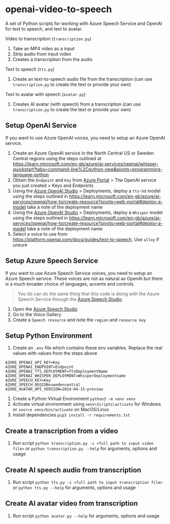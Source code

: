 # openai-video-to-speech
A set of Python scripts for working with Azure Speech Service and OpenAI for text to speech, and text to avatar.

Video to transcription (`transcription.py`)
1. Take an MP4 video as a input
1. Strip audio from input video
1. Creates a transcription from the audio

Text to speech (`tts.py`)
1. Create an text-to-speech audio file from the transcription (can use `transcription.py` to create the text or provide your own)

Text to avatar with speech (`avatar.py`)
1. Creates AI avatar (with speech) from a  transcription (can use `transcription.py` to create the text or provide your own)

## Setup OpenAI Service
If you want to use Azure OpenAI voices, you need to setup an Azure OpenAI service.

1. Create an Azure OpenAI service in the North Central US or Sweden Central regions using the steps outlined at https://learn.microsoft.com/en-gb/azure/ai-services/openai/whisper-quickstart?tabs=command-line%2Cpython-new&pivots=programming-language-python 
1. Obtain the `Endpoint` and `Key` from [Azure Portal](https://portal.azure.com/) > The OpenAI service you just created > Keys and Endpoints
1. Using the [Azure OpenAI Studio](https://oai.azure.com/) > Deployments, deploy a `tts-hd` model using the steps outlined in https://learn.microsoft.com/en-gb/azure/ai-services/openai/how-to/create-resource?pivots=web-portal#deploy-a-model take a note of the deployment name
1. Using the [Azure OpenAI Studio](https://oai.azure.com/) > Deployments, deploy a `Whisper` model using the steps outlined in https://learn.microsoft.com/en-gb/azure/ai-services/openai/how-to/create-resource?pivots=web-portal#deploy-a-model take a note of the deployment name
1. Select a voice to use from https://platform.openai.com/docs/guides/text-to-speech. Use `alloy` if unsure

## Setup Azure Speech Service
If you want to use Azure Speech Service voices, you need to setup an Azure Speech service. These voices are not as natural as OpenAI but there is a much broader choice of languages, accents and controls.

> You do can do the same thing that this code is doing with the Azure Speech Service through the [Azure Speech Studio](https://speech.microsoft.com/portal)

1. Open the [Azure Speech Studio](https://speech.microsoft.com/portal)
1. Go to the Voice Gallery
1. Create a `Speech resource` and note the `region` and `resource key`

## Setup Python Environment
1. Create an `.env` file which contains these env variables. Replace the real values with values from the steps above
```
AZURE_OPENAI_API_KEY=Key
AZURE_OPENAI_ENDPOINT=Endpoint
AZURE_OPENAI_TTS_DEPLOYMENT=TtsDeploymentName
AZURE_OPENAI_WHISPER_DEPLOYMENT=WhisperDeploymentname
AZURE_SPEECH_KEY=Key
AZURE_SPEECH_REGION=swedencentral
AZURE_AVATAR_API_VERSION=2024-04-15-preview
```
1. Create a Python Virtual Environment `python3 -m venv venv`
1. Activate virtual environment using `venv\Scripts\activate` for Windows or `source venv/bin/activate` on MacOS/Linux
1. Install dependencies `pip3 install -r requirements.txt`

## Create a transcription from a video
1. Run script `python transcription.py -i <full path to input video file>` or `python transcription.py --help` for arguments, options and usage

## Create AI speech audio from transcription
1. Run script `python tts.py -i <full path to input transcription file>` or `python tts.py --help` for arguments, options and usage

## Create AI avatar video from transcription
1. Run script `python avatar.py --help` for arguments, options and usage

